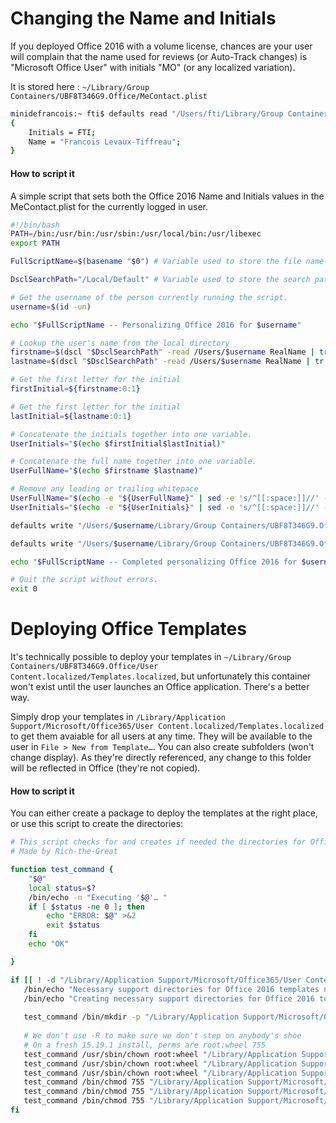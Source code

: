 # Changing the Name and Initials

If you deployed Office 2016 with a volume license, chances are your user will complain that the name used for reviews (or Auto-Track changes) is "Microsoft Office User" with initials "MO" (or any localized variation).

It is stored here : `~/Library/Group Containers/UBF8T346G9.Office/MeContact.plist`
```bash 
minidefrancois:~ fti$ defaults read "/Users/fti/Library/Group Containers/UBF8T346G9.Office/MeContact.plist"
{
    Initials = FTI;
    Name = "Francois Levaux-Tiffreau";
}
```

#### How to script it

A simple script that sets both the Office 2016 Name and Initials values in the MeContact.plist for the currently logged in user.

```bash
#!/bin/bash
PATH=/bin:/usr/bin:/usr/sbin:/usr/local/bin:/usr/libexec
export PATH

FullScriptName=$(basename "$0") # Variable used to store the file name of this script

DsclSearchPath="/Local/Default" # Variable used to store the search path used by the dscl command.

# Get the username of the person currently running the script.
username=$(id -un)

echo "$FullScriptName -- Personalizing Office 2016 for $username"

# Lookup the user's name from the local directory
firstname=$(dscl "$DsclSearchPath" -read /Users/$username RealName | tr -d '\n' | awk '{print $2}')
lastname=$(dscl "$DsclSearchPath" -read /Users/$username RealName | tr -d '\n' | awk '{print $3}')

# Get the first letter for the initial
firstInitial=${firstname:0:1}

# Get the first letter for the initial
lastInitial=${lastname:0:1}

# Concatenate the initials together into one variable.
UserInitials="$(echo $firstInitial$lastInitial)"

# Concatenate the full name together into one variable.
UserFullName="$(echo $firstname $lastname)"

# Remove any leading or trailing whitepace
UserFullName="$(echo -e "${UserFullName}" | sed -e 's/^[[:space:]]//' -e 's/[[:space:]]$//')"
UserInitials="$(echo -e "${UserInitials}" | sed -e 's/^[[:space:]]//' -e 's/[[:space:]]$//')"

defaults write "/Users/$username/Library/Group Containers/UBF8T346G9.Office/MeContact.plist" Name "$UserFullName"

defaults write "/Users/$username/Library/Group Containers/UBF8T346G9.Office/MeContact.plist" Initials "$UserInitials"

echo "$FullScriptName -- Completed personalizing Office 2016 for $username"

# Quit the script without errors.
exit 0
```

# Deploying Office Templates

It's technically possible to deploy your templates in `~/Library/Group Containers/UBF8T346G9.Office/User Content.localized/Templates.localized`, but unfortunately this container won't exist until the user launches an Office application. There's a better way.

Simply drop your templates in `/Library/Application Support/Microsoft/Office365/User Content.localized/Templates.localized` to get them avaiable for all users at any time. They will be available to the user in `File > New from Template…`. You can also create subfolders (won't change display). As they're directly referenced, any change to this folder will be reflected in Office (they're not copied).

#### How to script it

You can either create a package to deploy the templates at the right place, or use this script to create the directories:
```bash
# This script checks for and creates if needed the directories for Office 2016 templates for Word, PowerPoint and Excel
# Made by Rich-the-Great

function test_command {
    "$@"
    local status=$?
    /bin/echo -n "Executing '$@'… "
    if [ $status -ne 0 ]; then
        echo "ERROR: $@" >&2
        exit $status
    fi
    echo "OK"

}

if [[ ! -d "/Library/Application Support/Microsoft/Office365/User Content.localized/Templates.localized" ]]; then
   /bin/echo "Necessary support directories for Office 2016 templates not found."
   /bin/echo "Creating necessary support directories for Office 2016 templates."
   
   test_command /bin/mkdir -p "/Library/Application Support/Microsoft/Office365/User Content.localized/Templates.localized"
   
   # We don't use -R to make sure we don't step on anybody's shoe
   # On a fresh 15.19.1 install, perms are root:wheel 755
   test_command /usr/sbin/chown root:wheel "/Library/Application Support/Microsoft/Office365"
   test_command /usr/sbin/chown root:wheel "/Library/Application Support/Microsoft/Office365/User Content.localized"
   test_command /usr/sbin/chown root:wheel "/Library/Application Support/Microsoft/Office365/User Content.localized/Templates.localized"
   test_command /bin/chmod 755 "/Library/Application Support/Microsoft/Office365"
   test_command /bin/chmod 755 "/Library/Application Support/Microsoft/Office365/User Content.localized"
   test_command /bin/chmod 755 "/Library/Application Support/Microsoft/Office365/User Content.localized/Templates.localized"
fi
```
